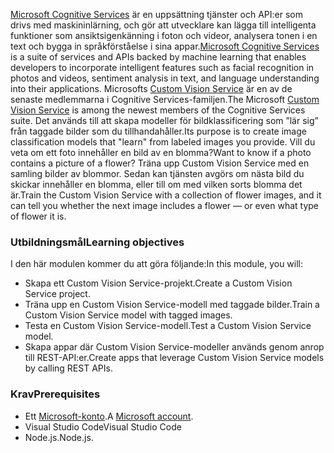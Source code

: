 <span data-ttu-id="c667f-101">[Microsoft Cognitive Services](https://azure.microsoft.com/services/cognitive-services/ "Microsoft Cognitive Services") är en uppsättning tjänster och API:er som drivs med maskininlärning, och gör att utvecklare kan lägga till intelligenta funktioner som ansiktsigenkänning i foton och videor, analysera tonen i en text och bygga in språkförståelse i sina appar.</span><span class="sxs-lookup"><span data-stu-id="c667f-101">[Microsoft Cognitive Services](https://azure.microsoft.com/services/cognitive-services/ "Microsoft Cognitive Services") is a suite of services and APIs backed by machine learning that enables developers to incorporate intelligent features such as facial recognition in photos and videos, sentiment analysis in text, and language understanding into their applications.</span></span> <span data-ttu-id="c667f-102">Microsofts [Custom Vision Service](https://azure.microsoft.com/services/cognitive-services/custom-vision-service/) är en av de senaste medlemmarna i Cognitive Services-familjen.</span><span class="sxs-lookup"><span data-stu-id="c667f-102">The Microsoft [Custom Vision Service](https://azure.microsoft.com/services/cognitive-services/custom-vision-service/) is among the newest members of the Cognitive Services suite.</span></span> <span data-ttu-id="c667f-103">Det används till att skapa modeller för bildklassificering som ”lär sig” från taggade bilder som du tillhandahåller.</span><span class="sxs-lookup"><span data-stu-id="c667f-103">Its purpose is to create image classification models that "learn" from labeled images you provide.</span></span> <span data-ttu-id="c667f-104">Vill du veta om ett foto innehåller en bild av en blomma?</span><span class="sxs-lookup"><span data-stu-id="c667f-104">Want to know if a photo contains a picture of a flower?</span></span> <span data-ttu-id="c667f-105">Träna upp Custom Vision Service med en samling bilder av blommor. Sedan kan tjänsten avgörs om nästa bild du skickar innehåller en blomma, eller till om med vilken sorts blomma det är.</span><span class="sxs-lookup"><span data-stu-id="c667f-105">Train the Custom Vision Service with a collection of flower images, and it can tell you whether the next image includes a flower — or even what type of flower it is.</span></span>

### <a name="learning-objectives"></a><span data-ttu-id="c667f-106">Utbildningsmål</span><span class="sxs-lookup"><span data-stu-id="c667f-106">Learning objectives</span></span>

<span data-ttu-id="c667f-107">I den här modulen kommer du att göra följande:</span><span class="sxs-lookup"><span data-stu-id="c667f-107">In this module, you will:</span></span>

- <span data-ttu-id="c667f-108">Skapa ett Custom Vision Service-projekt.</span><span class="sxs-lookup"><span data-stu-id="c667f-108">Create a Custom Vision Service project.</span></span>
- <span data-ttu-id="c667f-109">Träna upp en Custom Vision Service-modell med taggade bilder.</span><span class="sxs-lookup"><span data-stu-id="c667f-109">Train a Custom Vision Service model with tagged images.</span></span>
- <span data-ttu-id="c667f-110">Testa en Custom Vision Service-modell.</span><span class="sxs-lookup"><span data-stu-id="c667f-110">Test a Custom Vision Service model.</span></span>
- <span data-ttu-id="c667f-111">Skapa appar där Custom Vision Service-modeller används genom anrop till REST-API:er.</span><span class="sxs-lookup"><span data-stu-id="c667f-111">Create apps that leverage Custom Vision Service models by calling REST APIs.</span></span>

### <a name="prerequisites"></a><span data-ttu-id="c667f-112">Krav</span><span class="sxs-lookup"><span data-stu-id="c667f-112">Prerequisites</span></span>  

<!---TODO: Need links here and better verbiage--->
- <span data-ttu-id="c667f-113">Ett [Microsoft-konto](https://account.microsoft.com/account).</span><span class="sxs-lookup"><span data-stu-id="c667f-113">A [Microsoft account](https://account.microsoft.com/account).</span></span>
- <span data-ttu-id="c667f-114">Visual Studio Code</span><span class="sxs-lookup"><span data-stu-id="c667f-114">Visual Studio Code</span></span>
- <span data-ttu-id="c667f-115">Node.js.</span><span class="sxs-lookup"><span data-stu-id="c667f-115">Node.js.</span></span>